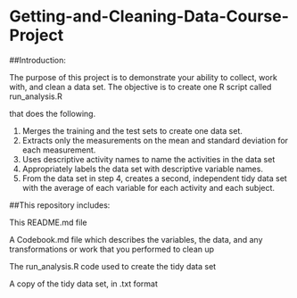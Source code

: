 # Getting-and-Cleaning-Data-Course-Project

##Introduction:

The purpose of this project is to demonstrate your ability to collect, work with, and clean a data set.  The objective is to create one R script called run_analysis.R 

that does the following.

1. Merges the training and the test sets to create one data set.
2. Extracts only the measurements on the mean and standard deviation for each measurement.
3. Uses descriptive activity names to name the activities in the data set
4. Appropriately labels the data set with descriptive variable names.
5. From the data set in step 4, creates a second, independent tidy data set with the average of each variable for each activity and each subject.

##This repository includes:

This README.md file

A Codebook.md file which describes the variables, the data, and any transformations or work that you performed to clean up

The run_analysis.R code used to create the tidy data set

A copy of the tidy data set, in .txt format

